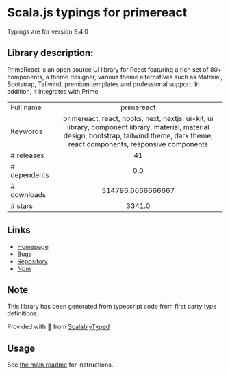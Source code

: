 
# Scala.js typings for primereact

Typings are for version 9.4.0

## Library description:
PrimeReact is an open source UI library for React featuring a rich set of 80+ components, a theme designer, various theme alternatives such as Material, Bootstrap, Tailwind, premium templates and professional support. In addition, it integrates with Prime

|                    |                 |
| ------------------ | :-------------: |
| Full name          | primereact |
| Keywords           | primereact, react, hooks, next, nextjs, ui-kit, ui library, component library, material, material design, bootstrap, tailwind theme, dark theme, react components, responsive components |
| # releases         | 41 |
| # dependents       | 0.0 |
| # downloads        | 314796.6666666667 |
| # stars            | 3341.0 |

## Links
- [Homepage](https://www.primefaces.org/primereact)
- [Bugs](https://github.com/primefaces/primereact/issues)
- [Repository](https://github.com/primefaces/primereact)
- [Npm](https://www.npmjs.com/package/primereact)
    


## Note
This library has been generated from typescript code from first party type definitions.

Provided with :purple_heart: from [ScalablyTyped](https://github.com/oyvindberg/ScalablyTyped)

## Usage
See [the main readme](../../readme.md) for instructions.


